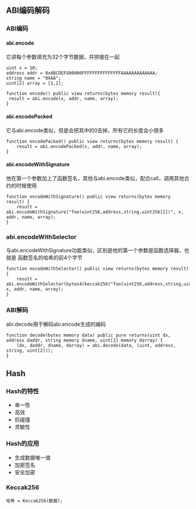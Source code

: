 ## ABI编码解码
### ABI编码
#### abi.encode
它讲每个参数填充为32个字节数据，并拼接在一起
```
uint x = 10;
address addr = 0xABCDEFG00000FFFFFFFFFFFFFFFAAAAAAAAAAAAA;
string name = "0XAA";
uint[2] array = [1,2];

function encode() public view returns(bytes memory result){
 result = abi.encode(x, addr, name, array);
}
```
#### abi.encodePacked
它与abi.encode类似，但是会把其中的0去掉，所有它的长度会小很多
```
function encodePacked() public view returns(bytes memory result) {
    result = abi.encodePacked(x, addr, name, array);
}
```

#### abi.encodeWithSignature
他在第一个参数加上了函数签名，其他与abi.encode类似，配合call，调用其他合约的时候使用

```
function encodeWithSignature() public view returns(bytes memory result) {
    result = abi.encodeWithSignature("foo(uint256,address,string,uint256[2])", x, addr, name, array);
}
```

### abi.encodeWithSelector
与abi.encodeWithSignature功能类似，区别是他的第一个参数是函数选择器，也就是
函数签名的哈希的前4个字节
```
function encodeWithSelector() public view returns(bytes memory result) {
    result = abi.encodeWithSelector(bytes4(keccak256("foo(uint256,address,string,uint256[2])")), x, addr, name, array);
}
```

### ABI解码
abi.decode用于解码abi.encode生成的编码
```
function decode(bytes memory data) public pure returns(uint dx, address daddr, string memory dname, uint[2] memory darray) {
    (dx, daddr, dname, darray) = abi.decode(data, (uint, address, string, uint[2]));
}
```

## Hash
### Hash的特性
* 单一性
* 高效
* 抗碰撞
* 灵敏性

### Hash的应用
* 生成数据唯一值
* 加密签名
* 安全加密

### Keccak256
```
哈希 = Keccak256(数据);
```